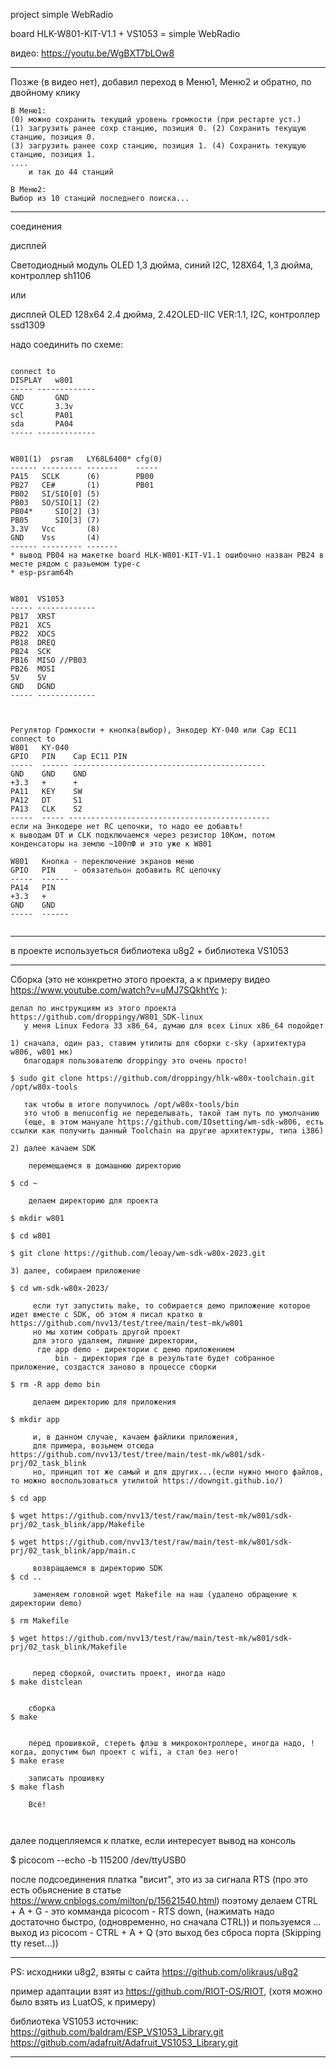 project simple WebRadio

board HLK-W801-KIT-V1.1 + VS1053 = simple WebRadio


видео:
https://youtu.be/WgBXT7bLOw8

------
Позже (в видео нет), добавил переход в Меню1, Меню2 и обратно, по двойному клику
~~~
В Меню1:
(0) можно сохранить текущий уровень громкости (при рестарте уст.)
(1) загрузить ранее сохр станцию, позиция 0. (2) Сохранить текущую станцию, позиция 0.
(3) загрузить ранее сохр станцию, позиция 1. (4) Сохранить текущую станцию, позиция 1.
....
    и так до 44 станций                   
~~~
~~~
В Меню2:
Выбор из 10 станций последнего поиска...
~~~

------

соединения

дисплей

Светодиодный модуль OLED 1,3 дюйма, синий I2C, 128X64, 1,3 дюйма, контроллер sh1106

или

дисплей OLED 128x64 2.4 дюйма, 2.42OLED-IIC VER:1.1, I2C, контроллер ssd1309


надо соединить по схеме:
~~~

connect to
DISPLAY   w801
----- -------------
GND       GND
VCC       3.3v 
scl       PA01
sda       PA04
----- -------------


W801(1)  psram   LY68L6400* cfg(0)
------ --------- -------    -----
PA15   SCLK      (6)        PB00
PB27   CE#       (1)        PB01
PB02   SI/SIO[0] (5)
PB03   SO/SIO[1] (2)
PB04*     SIO[2] (3)
PB05      SIO[3] (7)
3.3V   Vcc       (8)
GND    Vss       (4)
------ --------- -------
* вывод PB04 на макетке board HLK-W801-KIT-V1.1 ошибочно назван PB24 в месте рядом с разьемом type-c
* esp-psram64h


W801  VS1053
----- -------------
PB17  XRST
PB21  XCS
PB22  XDCS
PB18  DREQ
PB24  SCK
PB16  MISO //PB03
PB26  MOSI
5V    5V
GND   DGND
----- -------------



Регулятор Громкости + кнопка(выбор), Энкодер KY-040 или Cap EC11
connect to
W801   KY-040 
GPIO   PIN    Cap EC11 PIN
-----  ------ -------------------------------------------
GND    GND    GND
+3.3   +      +
PA11   KEY    SW
PA12   DT     S1
PA13   CLK    S2
-----  ----- ---------------------------------------------
если на Энкодере нет RC цепочки, то надо ее добавть!
к выводам DT и CLK подключаемся через резистор 10Ком, потом конденсаторы на землю ~100пФ и это уже к W801

W801   Кнопка - переключение экранов меню
GPIO   PIN    - обязательон добавить RC цепочку
-----  ------
PA14   PIN
+3.3   + 
GND    GND
-----  ------


~~~



--------

в проекте используеться библиотека u8g2 + библиотека VS1053




--------









Сборка  (это не конкретно этого проекта, а к примеру видео https://www.youtube.com/watch?v=uMJ7SQkhtYc ):
~~~
делал по инструкциям из этого проекта https://github.com/droppingy/W801_SDK-linux
   у меня Linux Fedora 33 x86_64, думаю для всех Linux x86_64 подойдет

1) сначала, один раз, ставим утилиты для сборки c-sky (архитектура w806, w801 мк)
   благодаря пользователю droppingy это очень просто!  

$ sudo git clone https://github.com/droppingy/hlk-w80x-toolchain.git /opt/w80x-tools

   так чтобы в итоге получилось /opt/w80x-tools/bin
   это чтоб в menuconfig не переделывать, такой там путь по умолчанию
   (еще, в этом мануале https://github.com/IOsetting/wm-sdk-w806, есть ссылки как получить данный Toolchain на другие архитектуры, типа i386)

2) далее качаем SDK

    перемещаемся в домашнюю директорию
 
$ cd ~

    делаем директорию для проекта

$ mkdir w801

$ cd w801  

$ git clone https://github.com/leoay/wm-sdk-w80x-2023.git

3) далее, собираем приложение

$ cd wm-sdk-w80x-2023/

     если тут запустить make, то собирается демо приложение которое идет вместе с SDK, об этом я писал кратко в https://github.com/nvv13/test/tree/main/test-mk/w801 
     но мы хотим собрать другой проект
     для этого удаляем, лишние директории, 
      где app demo - директории с демо приложением
          bin - директория где в результате будет собранное приложение, создастся заново в процессе сборки

$ rm -R app demo bin

     делаем директорию для приложения

$ mkdir app

     и, в данном случае, качаем файлики приложения, 
     для примера, возьмем отсюда https://github.com/nvv13/test/tree/main/test-mk/w801/sdk-prj/02_task_blink
     но, принцип тот же самый и для других...(если нужно много файлов, то можно воспользоваться утилитой https://downgit.github.io/)

$ cd app

$ wget https://github.com/nvv13/test/raw/main/test-mk/w801/sdk-prj/02_task_blink/app/Makefile

$ wget https://github.com/nvv13/test/raw/main/test-mk/w801/sdk-prj/02_task_blink/app/main.c

     возвращаемся в директорию SDK
$ cd ..

     заменяем головной wget Makefile на наш (удалено обращение к директории demo)

$ rm Makefile

$ wget https://github.com/nvv13/test/raw/main/test-mk/w801/sdk-prj/02_task_blink/Makefile


     перед сборкой, очистить проект, иногда надо
$ make distclean


    сборка
$ make 


    перед прошивкой, стереть флэш в микроконтроллере, иногда надо, !когда, допустим был проект с wifi, а стал без него!
$ make erase

    записать прошивку
$ make flash

    Всё!



~~~





  далее подцепляемся к платке, если интересует вывод на консоль

$ picocom --echo -b 115200 /dev/ttyUSB0

  после подсоединения платка "висит", это из за сигнала RTS (про это есть обьяснение в статье https://www.cnblogs.com/milton/p/15621540.html)
  поэтому делаем CTRL + A + G   - это комманда picocom - RTS down, (нажимать надо достаточно быстро, (одновременно, но сначала CTRL))
  и пользуемся ...
          выход из picocom - CTRL + A + Q  (это выход без сброса порта (Skipping tty reset...))


------

PS:
исходники u8g2, взяты с сайта https://github.com/olikraus/u8g2

пример адаптации взят из https://github.com/RIOT-OS/RIOT, (хотя можно было взять из LuatOS, к примеру)

библиотека VS1053 источник:
https://github.com/baldram/ESP_VS1053_Library.git
https://github.com/adafruit/Adafruit_VS1053_Library.git

------




